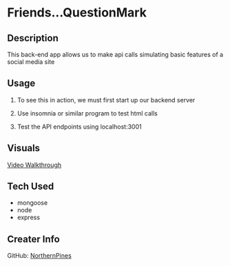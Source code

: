# Friends...QuestionMark

## Description

This back-end app allows us to make api calls simulating basic features of a social media site

## Usage

1. To see this in action, we must first start up our backend server

2. Use insomnia or similar program to test html calls

3. Test the API endpoints using localhost:3001

## Visuals

[<u>Video Walkthrough</u>](https://youtube.com/playlist?list=PLhnzfb7_IWnljVfXuLlYpA4LCxGDZoeAc)

## Tech Used

- mongoose
- node
- express

## Creater Info

GitHub: [NorthernPines](https://github.com/NorthernPines)